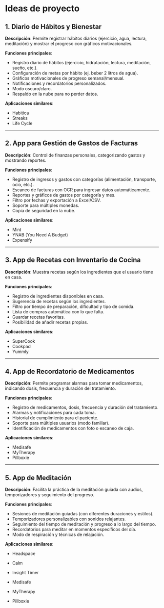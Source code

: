 # Ideas de proyecto

## 1. Diario de Hábitos y Bienestar
**Descripción**: Permite registrar hábitos diarios (ejercicio, agua, lectura, meditación) y mostrar el progreso con gráficos motivacionales.

**Funciones principales**:
- Registro diario de hábitos (ejercicio, hidratación, lectura, meditación, sueño, etc.).
- Configuración de metas por hábito (ej. beber 2 litros de agua).
- Gráficos motivacionales de progreso semanal/mensual.
- Notificaciones y recordatorios personalizados.
- Modo oscuro/claro.
- Respaldo en la nube para no perder datos.

**Aplicaciones similares**:
- Habitica
- Streaks
- Life Cycle

---

## 2. App para Gestión de Gastos de Facturas
**Descripción**: Control de finanzas personales, categorizando gastos y mostrando reportes.

**Funciones principales**:
- Registro de ingresos y gastos con categorías (alimentación, transporte, ocio, etc.).
- Escaneo de facturas con OCR para ingresar datos automáticamente.
- Reportes y gráficos de gastos por categoría y mes.
- Filtro por fechas y exportación a Excel/CSV.
- Soporte para múltiples monedas.
- Copia de seguridad en la nube.

**Aplicaciones similares**:
- Mint
- YNAB (You Need A Budget)
- Expensify

---

## 3. App de Recetas con Inventario de Cocina
**Descripción**: Muestra recetas según los ingredientes que el usuario tiene en casa.

**Funciones principales**:
- Registro de ingredientes disponibles en casa.
- Sugerencia de recetas según los ingredientes.
- Filtro por tiempo de preparación, dificultad y tipo de comida.
- Lista de compras automática con lo que falta.
- Guardar recetas favoritas.
- Posibilidad de añadir recetas propias.

**Aplicaciones similares**:
- SuperCook
- Cookpad
- Yummly

---

## 4. App de Recordatorio de Medicamentos
**Descripción**: Permite programar alarmas para tomar medicamentos, indicando dosis, frecuencia y duración del tratamiento.

**Funciones principales**:
- Registro de medicamentos, dosis, frecuencia y duración del tratamiento.
- Alarmas y notificaciones para cada toma.
- Historial de cumplimiento para el paciente.
- Soporte para múltiples usuarios (modo familiar).
- Identificación de medicamentos con foto o escaneo de caja.

**Aplicaciones similares**:
- Medisafe
- MyTherapy
- Pillboxie

---

## 5. App de Meditación
**Descripción**: Facilita la práctica de la meditación guiada con audios, temporizadores y seguimiento del progreso.

**Funciones principales**:
- Sesiones de meditación guiadas (con diferentes duraciones y estilos).
- Temporizadores personalizables con sonidos relajantes.
- Seguimiento del tiempo de meditación y progreso a lo largo del tiempo.
- Recordatorios para meditar en momentos específicos del día.
- Modo de respiración y técnicas de relajación.

**Aplicaciones similares**:
- Headspace
- Calm
- Insight Timer

- Medisafe
- MyTherapy
- Pillboxie
